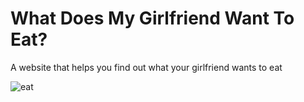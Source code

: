 # What Does My Girlfriend Want To Eat?

A website that helps you find out what your girlfriend wants to eat

![eat](https://user-images.githubusercontent.com/63654361/225773075-dda921bc-c05e-435b-bad8-3fe9031ceb83.png)

